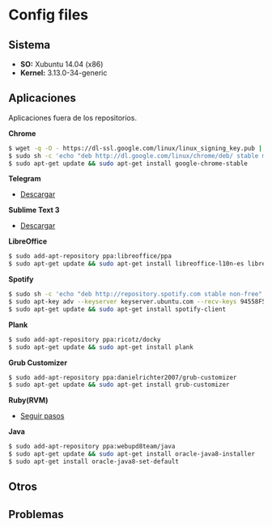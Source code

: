 # Config files

## Sistema
- **SO:** Xubuntu 14.04 (x86)
- **Kernel:** 3.13.0-34-generic

## Aplicaciones

Aplicaciones fuera de los repositorios.

**Chrome**
```sh
$ wget -q -O - https://dl-ssl.google.com/linux/linux_signing_key.pub | sudo apt-key add -
$ sudo sh -c 'echo "deb http://dl.google.com/linux/chrome/deb/ stable main" >> /etc/apt/sources.list.d/google.list'
$ sudo apt-get update && sudo apt-get install google-chrome-stable
```
**Telegram**
- [Descargar](https://desktop.telegram.org/)

**Sublime Text 3**
- [Descargar](http://www.sublimetext.com/3)

**LibreOffice**
```sh
$ sudo add-apt-repository ppa:libreoffice/ppa
$ sudo apt-get update && sudo apt-get install libreoffice-l10n-es libreoffice-gnome myspell-es
```
**Spotify**
```sh
$ sudo sh -c 'echo "deb http://repository.spotify.com stable non-free" >> /etc/apt/sources.list.d/spotify.list'
$ sudo apt-key adv --keyserver keyserver.ubuntu.com --recv-keys 94558F59
$ sudo apt-get update && sudo apt-get install spotify-client
```
**Plank**
```sh
$ sudo add-apt-repository ppa:ricotz/docky
$ sudo apt-get update && sudo apt-get install plank
```
**Grub Customizer**
```sh
$ sudo add-apt-repository ppa:danielrichter2007/grub-customizer
$ sudo apt-get update && sudo apt-get install grub-customizer
```
**Ruby(RVM)**
- [Seguir pasos](https://gorails.com/setup/ubuntu/14.04)
 
**Java**
```sh
$ sudo add-apt-repository ppa:webupd8team/java
$ sudo apt-get update && sudo apt-get install oracle-java8-installer
$ sudo apt-get install oracle-java8-set-default
```

## Otros

## Problemas
